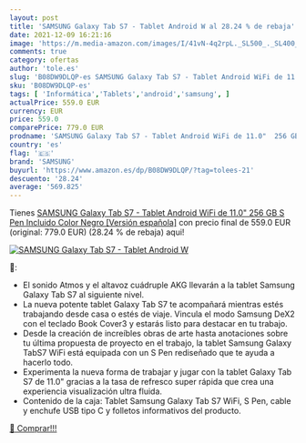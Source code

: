 ```yaml
---
layout: post
title: 'SAMSUNG Galaxy Tab S7 - Tablet Android W al 28.24 % de rebaja'
date: 2021-12-09 16:21:16
image: 'https://m.media-amazon.com/images/I/41vN-4q2rpL._SL500_._SL400_.jpg'
comments: true
category: ofertas
author: 'tole.es'
slug: 'B08DW9DLQP-es SAMSUNG Galaxy Tab S7 - Tablet Android WiFi de 11.0" 256...'
sku: 'B08DW9DLQP-es'
tags: [ 'Informática','Tablets','android','samsung', ]
actualPrice: 559.0 EUR
currency: EUR
price: 559.0
comparePrice: 779.0 EUR
prodname: 'SAMSUNG Galaxy Tab S7 - Tablet Android WiFi de 11.0"  256 GB  S Pen Incluido  Color Negro [Versión española]'
country: 'es'
flag: '🇪🇸'
brand: 'SAMSUNG'
buyurl: 'https://www.amazon.es/dp/B08DW9DLQP/?tag=tolees-21'
descuento: '28.24'
average: '569.825'
---
```


Tienes [SAMSUNG Galaxy Tab S7 - Tablet Android WiFi de 11.0"  256 GB  S Pen Incluido  Color Negro [Versión española]](https://www.amazon.es/dp/B08DW9DLQP/?tag=tolees-21) con precio final de  559.0 EUR (original: 779.0 EUR) (28.24 %  de rebaja) aqui!

[![SAMSUNG Galaxy Tab S7 - Tablet Android W](https://m.media-amazon.com/images/I/41vN-4q2rpL._SL500_._SL400_.jpg)](https://www.amazon.es/dp/B08DW9DLQP/?tag=tolees-21)

🔎:

- El sonido Atmos y el altavoz cuádruple AKG llevarán a la tablet Samsung Galaxy Tab S7 al siguiente nivel.
- La nueva potente tablet Galaxy Tab S7 te acompañará mientras estés trabajando desde casa o estés de viaje. Vincula el modo Samsung DeX2 con el teclado Book Cover3 y estarás listo para destacar en tu trabajo.
- Desde la creación de increíbles obras de arte hasta anotaciones sobre tu última propuesta de proyecto en el trabajo, la tablet Samsung Galaxy TabS7 WiFi está equipada con un S Pen rediseñado que te ayuda a hacerlo todo.
- Experimenta la nueva forma de trabajar y jugar con la tablet Galaxy Tab S7 de 11.0" gracias a la tasa de refresco super rápida que crea una experiencia visualización ultra fluida.
- Contenido de la caja: Tablet Samsung Galaxy Tab S7 WiFi, S Pen, cable y enchufe USB tipo C y folletos informativos del producto.

[🛒 Comprar!!!](https://www.amazon.es/dp/B08DW9DLQP/?tag=tolees-21)
